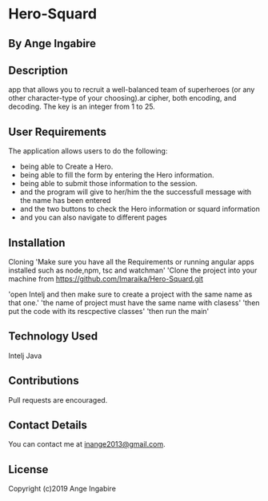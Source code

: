# Hero-Squard
## By Ange Ingabire

## Description

app that allows you to recruit a well-balanced team of superheroes (or any other character-type of your choosing).ar cipher, both encoding, and decoding. The key is an integer from 1 to 25.

## User Requirements

The application allows users to do the following:

- being able to Create a Hero.
- being able to fill the form by entering the Hero information. 
- being able to submit those information to the session.
- and the program will give to her/him the the successfull message with the name has been entered 
- and the two buttons to check the Hero information or squard information 
- and you can also navigate to different pages 
  
## Installation

 Cloning
'Make sure you have all the Requirements or running angular apps installed such as node,npm, tsc and watchman'
'Clone the project into your machine from https://github.com/Imaraika/Hero-Squard.git

'open Intelj and then make sure to create a project with the same name as that one.'
'the name of project must have the same name with clasess'
'then put the code with its rescpective classes'
'then run the main'
## Technology Used
Intelj 
Java 

## Contributions

Pull requests are encouraged.

## Contact Details

You can contact me at inange2013@gmail.com.

## License
Copyright (c)2019 Ange Ingabire
